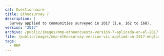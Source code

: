 ```yaml
---
cat: Questionnaire
title: Ethnosurvey 7
description: |
  Survey applied to communities surveyed in 2017 (i.e. 162 to 168).
version: "2017"
archivo: /public/images/mmp-etnoencuesta-versión-7-aplicada-en-el-2017.pdf
file: /public/images/mmp-ethnosurvey-version-vii-applied-on-2017-english.pdf
tags:
  - MMP
---
```

